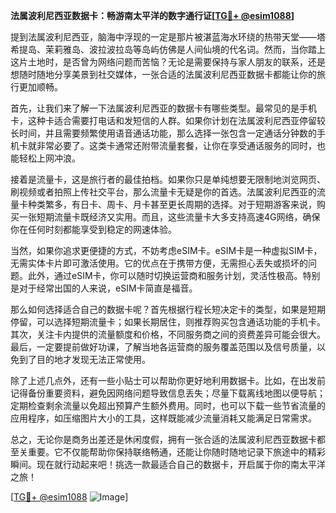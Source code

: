 **法属波利尼西亚数据卡：畅游南太平洋的数字通行证[[TG💪+ @esim1088](https://t.me/s/esim1088)]**

提到法属波利尼西亚，脑海中浮现的一定是那片被湛蓝海水环绕的热带天堂——塔希提岛、茉莉雅岛、波拉波拉岛等岛屿仿佛是人间仙境的代名词。然而，当你踏上这片土地时，是否曾为网络问题而苦恼？无论是需要保持与家人朋友的联系，还是想随时随地分享美景到社交媒体，一张合适的法属波利尼西亚数据卡都能让你的旅行更加顺畅。

首先，让我们来了解一下法属波利尼西亚的数据卡有哪些类型。最常见的是手机卡，这种卡适合需要打电话和发短信的人群。如果你计划在法属波利尼西亚停留较长时间，并且需要频繁使用语音通话功能，那么选择一张包含一定通话分钟数的手机卡就非常必要了。这类卡通常还附带流量套餐，让你在享受通话服务的同时，也能轻松上网冲浪。

接着是流量卡，这是旅行者的最佳拍档。如果你只是单纯想要无限制地浏览网页、刷视频或者拍照上传社交平台，那么流量卡无疑是你的首选。法属波利尼西亚的流量卡种类繁多，有日卡、周卡、月卡甚至更长周期的选择。对于短期游客来说，购买一张短期流量卡既经济又实用。而且，这些流量卡大多支持高速4G网络，确保你在任何时刻都能享受到稳定的网速体验。

当然，如果你追求更便捷的方式，不妨考虑eSIM卡。eSIM卡是一种虚拟SIM卡，无需实体卡片即可激活使用。它的优点在于携带方便，无需担心丢失或损坏的问题。此外，通过eSIM卡，你可以随时切换运营商和服务计划，灵活性极高。特别是对于经常出国的人来说，eSIM卡简直是福音。

那么如何选择适合自己的数据卡呢？首先根据行程长短决定卡的类型，如果是短期停留，可以选择短期流量卡；如果长期居住，则推荐购买包含通话功能的手机卡。其次，关注卡内提供的流量额度和价格，不同服务商之间的资费差异可能会很大。最后，一定要提前做好功课，了解当地各运营商的服务覆盖范围以及信号质量，以免到了目的地才发现无法正常使用。

除了上述几点外，还有一些小贴士可以帮助你更好地利用数据卡。比如，在出发前记得备份重要资料，避免因网络问题导致信息丢失；尽量下载离线地图以便导航；定期检查剩余流量以免超出预算产生额外费用。同时，也可以下载一些节省流量的应用程序，如压缩图片大小的工具，这样既能减少流量消耗又能满足日常需求。

总之，无论你是商务出差还是休闲度假，拥有一张合适的法属波利尼西亚数据卡都至关重要。它不仅能帮助你保持联络畅通，还能让你随时随地记录下旅途中的精彩瞬间。现在就行动起来吧！挑选一款最适合自己的数据卡，开启属于你的南太平洋之旅！

[[TG💪+ @esim1088](https://t.me/s/esim1088) ![Image](https://i.postimg.cc/4NQfJmqS/Snipaste-2025-05-13-00-14-12.png)]